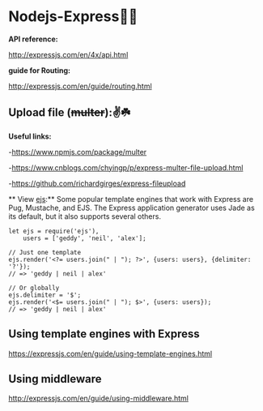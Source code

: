 # Nodejs-Express:woman_technologist:

**API reference:**

http://expressjs.com/en/4x/api.html

**guide for Routing:**

http://expressjs.com/en/guide/routing.html

## Upload file (~~multer~~)::v::shamrock:

**Useful links:**

-https://www.npmjs.com/package/multer

-https://www.cnblogs.com/chyingp/p/express-multer-file-upload.html

-https://github.com/richardgirges/express-fileupload

** View [ejs](https://ejs.co/):** Some popular template engines that work with Express are Pug, Mustache, and EJS. The Express application generator uses Jade as its default, but it also supports several others.

```
let ejs = require('ejs'),
    users = ['geddy', 'neil', 'alex'];

// Just one template
ejs.render('<?= users.join(" | "); ?>', {users: users}, {delimiter: '?'});
// => 'geddy | neil | alex'

// Or globally
ejs.delimiter = '$';
ejs.render('<$= users.join(" | "); $>', {users: users});
// => 'geddy | neil | alex'
```

## Using template engines with Express

https://expressjs.com/en/guide/using-template-engines.html

## Using middleware

http://expressjs.com/en/guide/using-middleware.html
